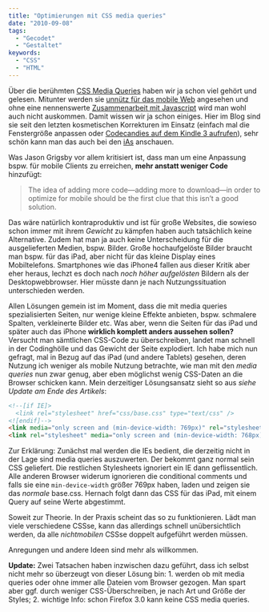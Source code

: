 ```yaml
---
title: "Optimierungen mit CSS media queries"
date: "2010-09-08"
tags:
  - "Gecodet"
  - "Gestaltet"
keywords:
  - "CSS"
  - "HTML"
---
```


Über die berühmten [CSS Media Queries](/codecandies/2010/03/10/css-3-media-queries/) haben wir ja schon viel gehört und gelesen. Mitunter werden sie [unnütz für das mobile Web](http://www.cloudfour.com/css-media-query-for-mobile-is-fools-gold/) angesehen und ohne eine nennenswerte [Zusammenarbeit mit Javascript](http://www.quirksmode.org/blog/archives/2010/08/combining_media.html) wird man wohl auch nicht auskommen. Damit wissen wir ja schon einiges. Hier im Blog sind sie seit den letzten kosmetischen Korrekturen im Einsatz (einfach mal die Fenstergröße anpassen oder [Codecandies auf dem Kindle 3 aufrufen](http://www.flickr.com/photos/codecandies/4941756200/)), sehr schön kann man das auch bei den [iAs](http://www.informationarchitects.jp/en/) anschauen.

Was Jason Grigsby vor allem kritisiert ist, dass man um eine Anpassung bspw. für mobile Clients zu erreichen, **mehr anstatt weniger Code** hinzufügt:

> The idea of adding more code—adding more to download—in order to optimize for mobile should be the first clue that this isn’t a good solution.

Das wäre natürlich kontraproduktiv und ist für große Websites, die sowieso schon immer mit ihrem _Gewicht_ zu kämpfen haben auch tatsächlich keine Alternative. Zudem hat man ja auch keine Unterscheidung für die ausgelieferten Medien, bspw. Bilder. Große hochaufgelöste Bilder braucht man bspw. für das iPad, aber nicht für das kleine Display eines Mobiltelefons. Smartphones wie das iPhone4 fallen aus dieser Kritik aber eher heraus, lechzt es doch nach _noch höher aufgelösten_ Bildern als der Desktopwebbrowser. Hier müsste dann je nach Nutzungssituation unterschieden werden.

Allen Lösungen gemein ist im Moment, dass die mit media queries spezialisierten Seiten, nur wenige kleine Effekte anbieten, bspw. schmalere Spalten, verkleinerte Bilder etc. Was aber, wenn die Seiten für das iPad und später auch das iPhone **wirklich komplett anders aussehen sollen?** Versucht man sämtlichen CSS-Code zu überschreiben, landet man schnell in der Codinghölle und das Gewicht der Seite explodiert. Ich habe mich nun gefragt, mal in Bezug auf das iPad (und andere Tablets) gesehen, deren Nutzung ich weniger als mobile Nutzung betrachte, wie man mit den _media queries_ nun zwar genug, aber eben möglichst wenig CSS-Daten an die Browser schicken kann. Mein derzeitiger Lösungsansatz sieht so aus _siehe Update am Ende des Artikels_:

```html
<!--[if IE]>
  <link rel="stylesheet" href="css/base.css" type="text/css" />
<![endif]-->
<link media="only screen and (min-device-width: 769px)" rel="stylesheet" href="css/base.css" type="text/css" />
<link rel="stylesheet" media="only screen and (min-device-width: 768px) and (max-device-width: 1024px)" href="css/ipad.css" type="text/css" />
```

Zur Erklärung: Zunächst mal werden die IEs bedient, die derzeitig nicht in der Lage sind media queries auszuwerten. Der bekommt ganz normal sein CSS geliefert. Die restlichen Stylesheets ignoriert ein IE dann geflissentlich. Alle anderen Browser widerum ignorieren die conditional comments und falls sie eine `min-device-width` größer 769px haben, laden und zeigen sie das _normale_ base.css. Hernach folgt dann das CSS für das iPad, mit einem Query auf seine Werte abgestimmt.

Soweit zur Theorie. In der Praxis scheint das so zu funktionieren. Lädt man viele verschiedene CSSse, kann das allerdings schnell unübersichtlich werden, da alle _nichtmobilen_ CSSse doppelt aufgeführt werden müssen.

Anregungen und andere Ideen sind mehr als willkommen.

**Update:** Zwei Tatsachen haben inzwischen dazu geführt, dass ich selbst nicht mehr so überzeugt von dieser Lösung bin: 1. werden ob mit media queries oder ohne immer alle Dateien vom Browser gezogen. Man spart aber ggf. durch weniger CSS-Überschreiben, je nach Art und Größe der Styles; 2. wichtige Info: schon Firefox 3.0 kann keine CSS media queries.
